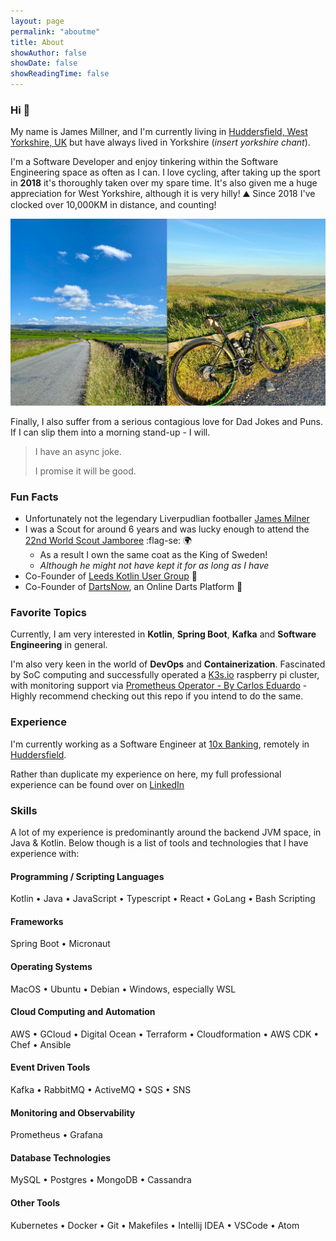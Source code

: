 ```yaml
---
layout: page
permalink: "aboutme"
title: About
showAuthor: false
showDate: false
showReadingTime: false
---
```


### Hi :wave:

My name is James Millner, and I'm currently living in [Huddersfield, West Yorkshire, UK](https://goo.gl/maps/b2JDpuxTTg5BFTe88) but have always lived in Yorkshire (_insert yorkshire chant_). 

I'm a Software Developer and enjoy tinkering within the Software Engineering space as often as I can. I love cycling, after taking up the sport in **2018** it's thoroughly taken over my spare time. It's also given me a huge appreciation for West Yorkshire, although it is very hilly! :mountain: Since 2018 I've clocked over 10,000KM in distance, and counting!

![Ah Huddersfield](images/cycling-collage.PNG "Some lovely Huddersfield hills, and the trusty stead!")

Finally, I also suffer from a serious contagious love for Dad Jokes and Puns. If I can slip them into a morning stand-up - I will.

>I have an async joke.
> 
>I promise it will be good.

### Fun Facts

- Unfortunately not the legendary Liverpudlian footballer [James Milner](https://en.wikipedia.org/wiki/James_Milner)
- I was a Scout for around 6 years and was lucky enough to attend the [22nd World Scout Jamboree](https://en.wikipedia.org/wiki/22nd_World_Scout_Jamboree) :flag-se: :earth_africa:
  - As a result I own the same coat as the King of Sweden! 
  - _Although he might not have kept it for as long as I have_
- Co-Founder of [Leeds Kotlin User Group](https://twitter.com/LeedsKotlin) :owl:
- Co-Founder of [DartsNow](https://twitter.com/PlayDartsNow), an Online Darts Platform :dart:


### Favorite Topics

Currently, I am very interested in **Kotlin**, **Spring Boot**, **Kafka** and **Software Engineering** in general. 

I'm also very keen in the world of **DevOps** and **Containerization**. Fascinated by SoC computing and successfully operated a [K3s.io](k3s.io) raspberry pi cluster, with monitoring support via [Prometheus Operator - By Carlos Eduardo](https://github.com/carlosedp/cluster-monitoring) - Highly recommend checking out this repo if you intend to do the same.

### Experience

I'm currently working as a Software Engineer at [10x Banking](https://www.linkedin.com/company/10x-banking/), remotely in [Huddersfield](https://goo.gl/maps/o8qTcvcTcBus3aZZ6).

Rather than duplicate my experience on here, my full professional experience can be found over on [LinkedIn](https://www.linkedin.com/in/james-millner-26a7974a/)

### Skills

A lot of my experience is predominantly around the backend JVM space, in Java & Kotlin. Below though is a list of tools and technologies that I have experience with:

#### Programming / Scripting Languages

Kotlin &bull; Java &bull; JavaScript &bull; Typescript &bull; React &bull; GoLang &bull; Bash Scripting 

#### Frameworks

Spring Boot &bull; Micronaut 

#### Operating Systems

MacOS &bull; Ubuntu &bull; Debian &bull; Windows, especially WSL

#### Cloud Computing and Automation

AWS &bull; GCloud &bull; Digital Ocean &bull; Terraform &bull; Cloudformation &bull; AWS CDK &bull; Chef &bull; Ansible 

#### Event Driven Tools

Kafka &bull; RabbitMQ &bull; ActiveMQ &bull; SQS &bull; SNS 

#### Monitoring and Observability

Prometheus &bull; Grafana

#### Database Technologies

MySQL &bull; Postgres &bull; MongoDB &bull; Cassandra

#### Other Tools

Kubernetes &bull; Docker &bull; Git &bull; Makefiles &bull; Intellij IDEA &bull; VSCode &bull; Atom
